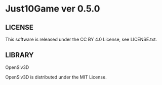 # Just10Game  ver 0.5.0

## LICENSE

This software is released under the CC BY 4.0 License, see LICENSE.txt.

## LIBRARY

OpenSiv3D  

OpenSiv3D is distributed under the MIT License.